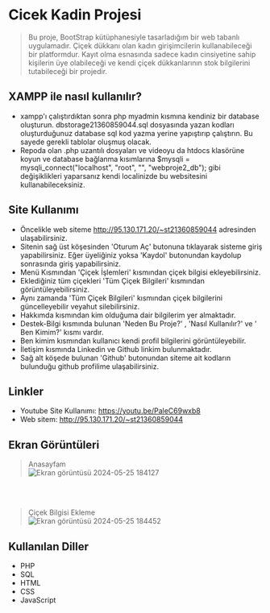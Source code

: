 # Cicek Kadin Projesi

>Bu proje, BootStrap kütüphanesiyle tasarladığım bir web tabanlı uygulamadır. Çiçek dükkanı olan kadın girişimcilerin kullanabileceği bir platformdur. Kayıt olma esnasında sadece kadın cinsiyetine sahip kişilerin üye olabileceği ve kendi çiçek dükkanlarının stok bilgilerini tutabileceği bir projedir.
## XAMPP ile nasıl kullanılır?
* xampp'ı çalıştırdıktan sonra php myadmin kısmına kendiniz bir database oluşturun. 
dbstorage21360859044.sql dosyasında yazan kodları oluşturduğunuz database sql kod yazma yerine yapıştırıp çalıştırın. Bu sayede gerekli tablolar oluşmuş olacak.
* Repoda olan .php uzantılı dosyaları ve videoyu da htdocs klasörüne koyun ve database bağlanma kısımlarına $mysqli = mysqli_connect("localhost", "root", "", "webproje2_db"); gibi değişiklikleri yaparsanız kendi localinizde bu websitesini kullanabileceksiniz.

## Site Kullanımı
* Öncelikle web siteme http://95.130.171.20/~st21360859044 adresinden ulaşabilirsiniz. 
* Sitenin sağ üst köşesinden 'Oturum Aç' butonuna tıklayarak sisteme giriş yapabilirsiniz. Eğer üyeliğiniz yoksa 'Kaydol' butonundan kaydolup sonrasında giriş yapabilirsiniz.
* Menü Kısmından 'Çiçek İşlemleri' kısmından çiçek bilgisi ekleyebilirsiniz.
* Eklediğiniz tüm çiçekleri 'Tüm Çiçek Bilgileri' kısmından görüntüleyebilirsiniz.
* Aynı zamanda 'Tüm Çiçek Bilgileri' kısmından çiçek bilgilerini güncelleyebilir veyahut silebilirsiniz.
* Hakkımda kısmından kim olduğuma dair bilgilerim yer almaktadır.
* Destek-Bilgi kısmında bulunan 'Neden Bu Proje?' , 'Nasıl Kullanılır?' ve ' Ben Kimim?' kısmı vardır.
* Ben kimim kısmından kullanıcı kendi profil bilgilerini görüntüleyebilir.
* İletişim kısmında Linkedin ve Github linkim bulunmaktadır.
* Sağ alt köşede bulunan 'Github' butonundan siteme ait kodların bulunduğu github profilime ulaşabilirsiniz.

## Linkler
* Youtube Site Kullanımı: https://youtu.be/PaleC69wxb8
* Web sitem: http://95.130.171.20/~st21360859044

## Ekran Görüntüleri
>Anasayfam <br>
![Ekran görüntüsü 2024-05-25 184127](https://github.com/sidikafirat/Cicek-Kadin-BootStrap-ile-Web-Tabanli-Uygulama/assets/121318380/052eabf1-8f04-4d11-8766-cfd8c5f59105)

<br><br>
>Çiçek Bilgisi Ekleme<br>
![Ekran görüntüsü 2024-05-25 184452](https://github.com/sidikafirat/Cicek-Kadin-BootStrap-ile-Web-Tabanli-Uygulama/assets/121318380/c258388d-3aed-4e76-ad8d-e61a864f5663)


## Kullanılan Diller
* PHP
* SQL
* HTML
* CSS
* JavaScript

